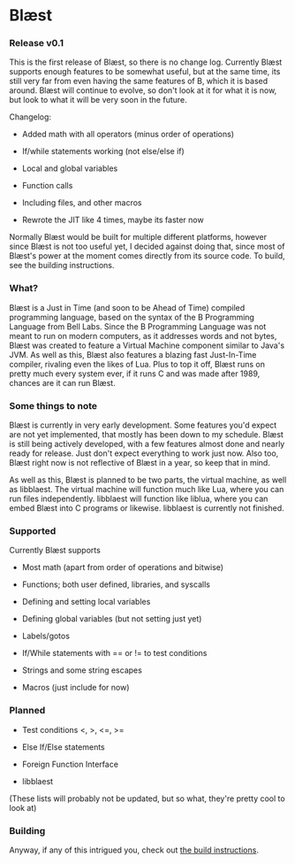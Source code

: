 # Blæst

### Release v0.1

This is the first release of Blæst, so there is no change log.  Currently Blæst supports enough features to be somewhat useful, but at the same time, its still very far from even having the same features of B, which it is based around.  Blæst will continue to evolve, so don't look at it for what it is now, but look to what it will be very soon in the future.

Changelog:

* Added math with all operators (minus order of operations)

* If/while statements working (not else/else if)

* Local and global variables

* Function calls

* Including files, and other macros

* Rewrote the JIT like 4 times, maybe its faster now

Normally Blæst would be built for multiple different platforms, however since Blæst is not too useful yet, I decided against doing that, since most of Blæst's power at the moment comes directly from its source code.  To build, see the building instructions.

### What?

Blæst is a Just in Time (and soon to be Ahead of Time) compiled programming language, based on the syntax of the B Programming Language from Bell Labs.  Since the B Programming Language was not meant to run on modern computers, as it addresses words and not bytes, Blæst was created to feature a Virtual Machine component similar to Java's JVM.  As well as this, Blæst also features a blazing fast Just-In-Time compiler, rivaling even the likes of Lua.  Plus to top it off, Blæst runs on pretty much every system ever, if it runs C and was made after 1989, chances are it can run Blæst.

### Some things to note

Blæst is currently in very early development.  Some features you'd expect are not yet implemented, that mostly has been down to my schedule.  Blæst is still being actively developed, with a few features almost done and nearly ready for release.  Just don't expect everything to work just now.  Also too, Blæst right now is not reflective of Blæst in a year, so keep that in mind.

As well as this, Blæst is planned to be two parts, the virtual machine, as well as libblaest.  The virtual machine will function much like Lua, where you can run files independently.  libblaest will function like liblua, where you can embed Blæst into C programs or likewise.  libblaest is currently not finished.

### Supported

Currently Blæst supports

* Most math (apart from order of operations and bitwise)

* Functions; both user defined, libraries, and syscalls

* Defining and setting local variables

* Defining global variables (but not setting just yet)

* Labels/gotos

* If/While statements with == or != to test conditions

* Strings and some string escapes

* Macros (just include for now)

### Planned

* Test conditions <, >, <=, >=

* Else If/Else statements

* Foreign Function Interface

* libblaest

(These lists will probably not be updated, but so what, they're pretty cool to look at)

### Building

Anyway, if any of this intrigued you, check out [the build instructions](doc/BUILDING.md).
